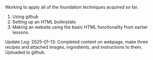 Working to apply all of the foundation techniques acquired so far.

1. Using github
2. Setting up an HTML boilerplate
3. Making an website using the basic HTML functionality from earlier lessons.

Update Log:
2025-01-13: Completed content on webpage, make three recipes and attached images, ingredients, and instructions to them. Uploaded to github.